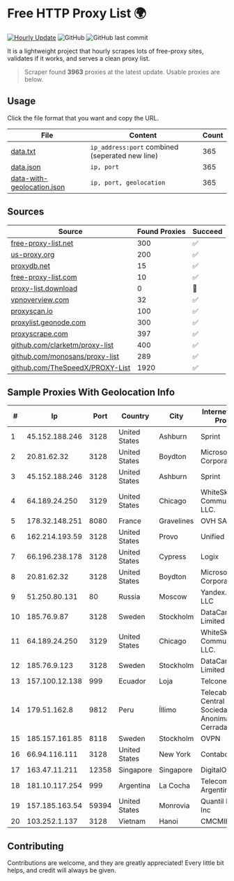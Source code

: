 
# Free HTTP Proxy List 🌍

[![Hourly Update](https://github.com/mertguvencli/http-proxy-list/actions/workflows/main.yml/badge.svg?branch=main)](https://github.com/mertguvencli/http-proxy-list/actions/workflows/main.yml)
![GitHub](https://img.shields.io/github/license/mertguvencli/http-proxy-list)
![GitHub last commit](https://img.shields.io/github/last-commit/mertguvencli/http-proxy-list)

It is a lightweight project that hourly scrapes lots of free-proxy sites, validates if it works, and serves a clean proxy list.


> Scraper found **3963** proxies at the latest update. Usable proxies are below.

## Usage

Click the file format that you want and copy the URL.


|File|Content|Count|
|----|-------|-----|
|[data.txt](https://raw.githubusercontent.com/mertguvencli/http-proxy-list/main/proxy-list/data.txt)|`ip_address:port` combined (seperated new line)|365|
|[data.json](https://raw.githubusercontent.com/mertguvencli/http-proxy-list/main/proxy-list/data.json)|`ip, port`|365|
|[data-with-geolocation.json](https://raw.githubusercontent.com/mertguvencli/http-proxy-list/main/proxy-list/data-with-geolocation.json)|`ip, port, geolocation`|365|

## Sources

|Source|Found Proxies|Succeed|
|------|-------------|-------|
|[free-proxy-list.net](https://free-proxy-list.net)|300|✅|
|[us-proxy.org](https://www.us-proxy.org)|200|✅|
|[proxydb.net](http://proxydb.net)|15|✅|
|[free-proxy-list.com](https://free-proxy-list.com/?page=&port=&type%5B%5D=http&type%5B%5D=https&up_time=0&search=Search)|10|✅|
|[proxy-list.download](https://www.proxy-list.download/HTTP)|0|🚫|
|[vpnoverview.com](https://vpnoverview.com/privacy/anonymous-browsing/free-proxy-servers)|32|✅|
|[proxyscan.io](https://www.proxyscan.io)|100|✅|
|[proxylist.geonode.com](https://proxylist.geonode.com/api/proxy-list?limit=300&page=1&sort_by=lastChecked&sort_type=desc&protocols=http,https)|300|✅|
|[proxyscrape.com](https://api.proxyscrape.com/v2/?request=displayproxies&protocol=http&timeout=10000&country=all&ssl=all&anonymity=all)|397|✅|
|[github.com/clarketm/proxy-list](https://raw.githubusercontent.com/clarketm/proxy-list/master/proxy-list-raw.txt)|400|✅|
|[github.com/monosans/proxy-list](https://raw.githubusercontent.com/monosans/proxy-list/main/proxies/http.txt)|289|✅|
|[github.com/TheSpeedX/PROXY-List](https://raw.githubusercontent.com/TheSpeedX/PROXY-List/master/http.txt)|1920|✅|


## Sample Proxies With Geolocation Info

|#|Ip|Port|Country|City|Internet Service Provider|
|-|--|----|-------|----|-------------------------|
|1|45.152.188.246|3128|United States|Ashburn|Sprint|
|2|20.81.62.32|3128|United States|Boydton|Microsoft Corporation|
|3|45.152.188.246|3128|United States|Ashburn|Sprint|
|4|64.189.24.250|3129|United States|Chicago|WhiteSky Communications, LLC.|
|5|178.32.148.251|8080|France|Gravelines|OVH SAS|
|6|162.214.193.59|3128|United States|Provo|Unified Layer|
|7|66.196.238.178|3128|United States|Cypress|Logix|
|8|20.81.62.32|3128|United States|Boydton|Microsoft Corporation|
|9|51.250.80.131|80|Russia|Moscow|Yandex.Cloud LLC|
|10|185.76.9.87|3128|Sweden|Stockholm|DataCamp Limited|
|11|64.189.24.250|3129|United States|Chicago|WhiteSky Communications, LLC.|
|12|185.76.9.123|3128|Sweden|Stockholm|DataCamp Limited|
|13|157.100.12.138|999|Ecuador|Loja|Telconet S.A|
|14|179.51.162.8|9812|Peru|Íllimo|Telecable Central Network Sociedad Anonima Cerrada|
|15|185.157.161.85|8118|Sweden|Stockholm|OVPN|
|16|66.94.116.111|3128|United States|New York|Contabo Inc.|
|17|163.47.11.211|12358|Singapore|Singapore|DigitalOcean|
|18|181.10.117.254|999|Argentina|La Cocha|Telecom Argentina S.A.|
|19|157.185.163.54|59394|United States|Monrovia|Quantil Networks Inc|
|20|103.252.1.137|3128|Vietnam|Hanoi|CMCMIENBAC|



## Contributing

Contributions are welcome, and they are greatly appreciated! Every
little bit helps, and credit will always be given.

